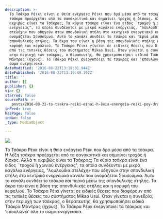 ```yaml
---
description: >-
  Το Τσάκρα Ρέικι είναι η θεία ενέργεια Ρέικι που δρά μέσα από τα τσάκρα. Η λέξη
  τσάκρα προέρχεται από τα σανσκριτικά και σημαίνει τροχός ή δίσκος. Αλλά τι
  ακριβώς είναι τα Τσάκρας; Τα κύρια τσάκρα είναι ένα είδος ¨τροχού ή χωνιού
  ενέργειας", τα οποία συνδέονται με μικρά κανάλια ενέργειας, "λουλούδια
  στελέχη» που οδηγούν στην σπονδυλική στήλη στο κεντρικό ενεργειακό κανάλι που
  ονομάζεται Σουσούμνα. Αυτό το κανάλι συνδέει το τσάκρα και περνά μέσω της
  σπονδυλικής στήλης. Τα άκρα του είναι η βάση της σπονδυλικής στήλης και η
  κορυφή του κεφαλιού. Το Τσάκρα Ρέικι γίνεται σε ειδικές θέσεις που διαφέρουν
  από τις τυπικές θέσεις του συστήματος Mikao Usui. Όταν γίνεται η συνεδρία,
  στην περιοχή των τσάκρας, ο θεραπευτής, θα χρησιμοποιήσει ειδικά Τσάκρα
  Μάντρας (ήχους). Το Τσάκρα Ρέικι ενεργοποιεί τα τσάκρας και ‘επουλώνει’ όλο το
  σώμα ενεργειακά.
dateModified: '2016-08-22T13:19:31.944Z'
datePublished: '2016-08-22T13:19:49.192Z'
title: ''
author: []
publisher: {}
via: {}
starred: false
sourcePath: >-
  _posts/2016-08-22-to-tsakra-reiki-einai-h-8eia-energeia-reiki-poy-dra-mesa-apo.md
inFeed: true
hasPage: false
inNav: false
_type: MediaObject

---
```

![](https://the-grid-user-content.s3-us-west-2.amazonaws.com/ceb2b2e5-8ba3-41db-bc18-d29f48378bf4.jpg)

Το Τσάκρα Ρέικι είναι η θεία ενέργεια Ρέικι που δρά μέσα από τα τσάκρα. Η λέξη τσάκρα προέρχεται από τα σανσκριτικά και σημαίνει τροχός ή δίσκος. Αλλά τι ακριβώς είναι τα Τσάκρας; Τα κύρια τσάκρα είναι ένα είδος ¨τροχού ή χωνιού ενέργειας", τα οποία συνδέονται με μικρά κανάλια ενέργειας, "λουλούδια στελέχη» που οδηγούν στην σπονδυλική στήλη στο κεντρικό ενεργειακό κανάλι που ονομάζεται Σουσούμνα. Αυτό το κανάλι συνδέει το τσάκρα και περνά μέσω της σπονδυλικής στήλης. Τα άκρα του είναι η βάση της σπονδυλικής στήλης και η κορυφή του κεφαλιού. Το Τσάκρα Ρέικι γίνεται σε ειδικές θέσεις που διαφέρουν από τις τυπικές θέσεις του συστήματος Mikao Usui. Όταν γίνεται η συνεδρία, στην περιοχή των τσάκρας, ο θεραπευτής, θα χρησιμοποιήσει ειδικά Τσάκρα Μάντρας (ήχους). Το Τσάκρα Ρέικι ενεργοποιεί τα τσάκρας και 'επουλώνει' όλο το σώμα ενεργειακά.